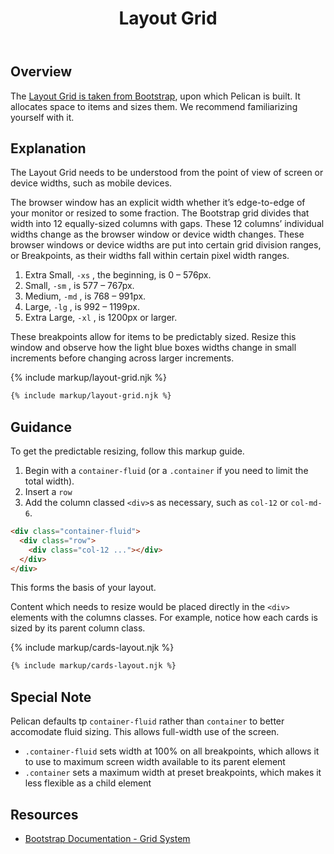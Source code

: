 ﻿---
title: Layout Grid
summary: Pelican uses Bootstrap’s Grid to arrange content.
tags: components, layout grid, grid, layout
layout: guide
eleventyNavigation:
  key: Layout Grid
  parent: Foundation
  order: 5
  excerpt: Pelican uses Bootstrap’s Grid to arrange content.
  img: /img/illustrations/illus-layout.svg
---

## Overview

The <a href="https://getbootstrap.com/docs/4.5/layout/overview/" target="_blank">Layout Grid is taken from Bootstrap</a>, upon which Pelican is built. It allocates space to items and sizes them. We recommend familiarizing yourself with it.

## Explanation

The Layout Grid needs to be understood from the point of view of screen or device widths, such as mobile devices.

The browser window has an explicit width whether it’s edge-to-edge of your monitor or resized to some fraction. The Bootstrap grid divides that width into 12 equally-sized columns with gaps. These 12 columns’ individual widths change as the browser window or device width changes. These browser windows or device widths are put into certain grid division ranges, or Breakpoints, as their widths fall within certain pixel width ranges.

1. Extra Small, `-xs` , the beginning, is 0 – 576px.
1. Small, `-sm` , is 577 – 767px.
1. Medium, `-md` , is 768 – 991px.
1. Large, `-lg` , is 992 – 1199px.
1. Extra Large, `-xl` , is 1200px or larger.

These breakpoints allow for items to be predictably sized. Resize this window and observe how the light blue boxes widths change in small increments before changing across larger increments.

{% include markup/layout-grid.njk %}

``` html
{% include markup/layout-grid.njk %}
``` 

## Guidance

To get the predictable resizing, follow this markup guide.

1. Begin with a `container-fluid` (or a `.container` if you need to limit the total width).
1. Insert a `row`
1. Add the column classed `<div>`s as necessary, such as `col-12` or `col-md-6`.

```html
<div class="container-fluid">
  <div class="row">
    <div class="col-12 ..."></div>
  </div>
</div>
```

This forms the basis of your layout. 

Content which needs to resize would be placed directly in the `<div>` elements with the columns classes. For example, notice how each cards is sized by its parent column class.

{% include markup/cards-layout.njk %}

```html
{% include markup/cards-layout.njk %}
```

## Special Note

Pelican defaults tp `container-fluid` rather than `container` to better accomodate fluid sizing. This allows full-width use of the screen.

* `.container-fluid` sets width at 100% on all breakpoints, which allows it to use to maximum screen width available to its parent element
* `.container` sets a maximum width at preset breakpoints, which makes it less flexible as a child element

## Resources

* <a href="https://getbootstrap.com/docs/4.0/layout/grid/" target="_blank">Bootstrap Documentation - Grid System</a>
